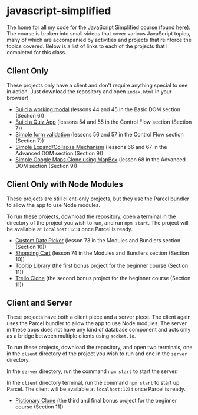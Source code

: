 # javascript-simplified

The home for all my code for the JavaScript Simplified course (found [here](https://courses.webdevsimplified.com)). The course is broken into small videos that cover various JavaScript topics, many of which are accompanied by activities and projects that reinforce the topics covered. Below is a list of links to each of the projects that I completed for this class.

## Client Only

These projects only have a client and don't require anything special to see in action. Just download the repository and open `index.html` in your browser!

-   [Build a working modal](/Section%206%20-%20Basic%20DOM/44-and-45-modal-project/) (lessons 44 and 45 in the Basic DOM section (Section 6))
-   [Build a Quiz App](/Section%207%20-%20Control%20Flow/54-and-55-quiz-app-project/) (lessons 54 and 55 in the Control Flow section (Section 7))
-   [Simple form validation](/Section%207%20-%20Control%20Flow/56-and-57-form-validation-project/) (lessons 56 and 57 in the Control Flow section (Section 7))
-   [Simple Expand/Collapse Mechanism](/Section%209%20-%20Advanced%20DOM/66-and-67-expand-collapse-project/) (lessons 66 and 67 in the Advanced DOM section (Section 9))
-   [Simple Google Maps Clone using MapBox](/Section%209%20-%20Advanced%20DOM/68-google-maps-clone/) (lesson 68 in the Advanced DOM section (Section 9))

## Client Only with Node Modules

These projects are still client-only projects, but they use the Parcel bundler to allow the app to use Node modules.

To run these projects, download the repository, open a terminal in the directory of the project you wish to run, and run `npm start`. The project will be available at `localhost:1234` once Parcel is ready.

-   [Custom Date Picker](/Section%2010%20-%20Modules%20and%20Bundlers/73-date-picker/my-solution) (lesson 73 in the Modules and Bundlers section (Section 10))
-   [Shopping Cart](/Section%2010%20-%20Modules%20and%20Bundlers/74-shopping-cart/my-solution) (lesson 74 in the Modules and Bundlers section (Section 10))
-   [Tooltip Library](/Section%2011%20-%20Bonus%20Projects/1-tooltip-library) (the first bonus project for the beginner course (Section 11))
-   [Trello Clone](/Section%2011%20-%20Bonus%20Projects/2-trello-clone) (the second bonus project for the beginner course (Section 11))

## Client and Server

These projects have both a client piece and a server piece. The client again uses the Parcel bundler to allow the app to use Node modules. The server in these apps does not have any kind of database component and acts only as a bridge between multiple clients using `socket.io`.

To run these projects, download the repository, and open two terminals, one in the `client` directory of the project you wish to run and one in the `server` directory.

In the `server` directory, run the command `npm start` to start the server.

In the `client` directory terminal, run the command `npm start` to start up Parcel. The client will be available at `localhost:1234` once Parcel is ready.

-   [Pictionary Clone](/Section%2011%20-%20Bonus%20Projects/3-pictionary-clone) (the third and final bonus project for the beginner course (Section 11))
